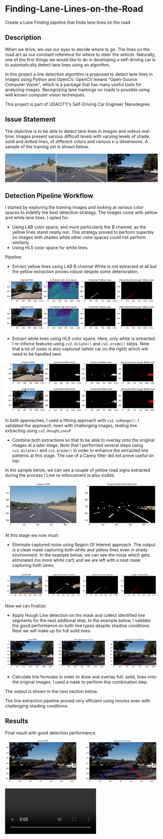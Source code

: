 # Finding-Lane-Lines-on-the-Road
Create a Lane Finding pipeline that finds lane lines on the road

## Description

When we drive, we use our eyes to decide where to go. The lines on the road act as our constant reference for where to steer the vehicle. Naturally, one of the first things we would like to do in developing a self-driving car is to automatically detect lane lines using an algorithm.

In this project a line detection algorithm is proposed to detect lane lines in images using Python and OpenCV. OpenCV means "Open-Source Computer Vision", which is a package that has many useful tools for analyzing images. Recognizing lane markings on roads is possible using well known computer vision techniques.

This project is part of UDACITY's Self-Driving Car Engineer Nanodegree.

## Issue Statement

The objective is to be able to detect lane lines in images and videos real-time. Images present various difficult levels with varying levels of shade, solid and dotted lines, of different colors and various x-y dimensions. A sample of the training set is shown below.

![](asset/sample.PNG)


## Detection Pipeline Workflow 

I started by exploring the training images and looking at various color spaces to indetify the best detection strategy. The images come with yellow and white lane lines. I opted for:
- Using LAB color space, and more particularly the B channel, as the yellow lines stand neatly out. This strategy proved to perform superbly on images with shades while other color spaces could not perform similarly.
- Using HLS color space for white lines.

Pipeline:
- Extract yellow lines using LAB B channel
White is not extracted at all but the yellow extraction proves robust despite some deterioration.

![](asset/yellow_line.PNG)

- Extract white lines using HLS color space.
Here, only white is extracted. I re-inforce features using `cv2.dilate()` and `cv2.erode()` steps. Note that a lot of noise is also captured (white car on the right) which will need to be handled next.

![](asset/white_line.PNG)

In both approaches, I used a filtring approach with `cv2.inRange()`. I validated the approach, even with challenging images, testing line extracting using `cv2.HoughLinesP`

- Combine both extractions so that to be able to overlay onto the original images at a later stage.
Note that I performed several steps using `cv2.dilate()` and `cv2.erode()` in order to enhance the extracted line patterns at this stage. The use of a Canny filter did not prove useful on top.

In the sample below, we can see a couple of yellow road signs extracted during the process ! Line re-inforcement is also visible. 

![](asset/combined.PNG)

At this stage we now must:
- Eliminate captured noise using Region Of Interest approach. The output is a clean mask capturing both white and yellow lines even in shady environment.
In the example below, we can see the noise which gets eliminated (no more white car!) and we are left with a neat mask capturing both lanes.

![](asset/clean.PNG)

Now we can finalize:
- Apply Hough Line detection on the mask and collect identified line segments for the next additonal step.
In the example below, I validate the good performance on both line types despite shadow conditions. Next we will make up for full solid lines.

![](asset/result.PNG)

- Calculate line formulas in order to draw and overlay full, solid, lines onto the original images. I used a mask to perform this combination step.

The output is shown in the next section below.

The line extraction pipeline proved very efficient using movies even with challenging shading conditions.


## Results

Final result with good detection performance.

![](asset/final.PNG)

![](asset/challenge.mp4)
